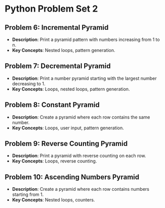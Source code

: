 # Python Problem Set 2

## Problem 6: Incremental Pyramid
- **Description**: Print a pyramid pattern with numbers increasing from 1 to n.
- **Key Concepts**: Nested loops, pattern generation.

## Problem 7: Decremental Pyramid
- **Description**: Print a number pyramid starting with the largest number decreasing to 1.
- **Key Concepts**: Loops, nested loops, pattern generation.

## Problem 8: Constant Pyramid
- **Description**: Create a pyramid where each row contains the same number.
- **Key Concepts**: Loops, user input, pattern generation.

## Problem 9: Reverse Counting Pyramid
- **Description**: Print a pyramid with reverse counting on each row.
- **Key Concepts**: Loops, reverse counting.

## Problem 10: Ascending Numbers Pyramid
- **Description**: Create a pyramid where each row contains numbers starting from 1.
- **Key Concepts**: Nested loops, counters.
